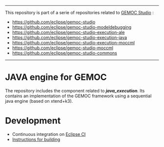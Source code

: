 -------------
This repository is part of a serie of repositories related to [GEMOC Studio](http://eclipse.org/gemoc) :
- https://github.com/eclipse/gemoc-studio
- https://github.com/eclipse/gemoc-studio-modeldebugging
- https://github.com/eclipse/gemoc-studio-execution-ale
- https://github.com/eclipse/gemoc-studio-execution-java
- https://github.com/eclipse/gemoc-studio-execution-moccml
- https://github.com/eclipse/gemoc-studio-moccml
- https://github.com/eclipse/gemoc-studio-commons
-------------



JAVA engine for GEMOC
====================

The repository includes the component related to ___java_execution___. Its contains an implementation of the GEMOC framework using a sequential java engine (based on xtend+k3).  

# Development
- Continuous integration on [Eclipse CI](https://ci.eclipse.org/gemoc/job/gemoc-studio-integration/)
- [Instructions for building](https://github.com/eclipse/gemoc-studio/tree/master/dev_support/full_compilation)
